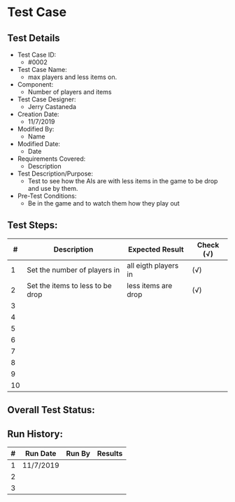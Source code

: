 
# Test Case 

## Test Details

* Test Case ID:
  * #0002
* Test Case Name:
  * max players and less items on.
* Component: 
  * Number of players and items
* Test Case Designer:
  * Jerry Castaneda
* Creation Date:
  * 11/7/2019
* Modified By:
  * Name
* Modified Date:
  * Date
* Requirements Covered:
  * Description
* Test Description/Purpose:
  * Test to see how the AIs are with less items in the game to be drop and use by them.
* Pre-Test Conditions:
  * Be in the game and to watch them how they play out
## Test Steps: 
| # | Description | Expected Result | Check (√) |
| --- | --- | --- | --- |
| 1 | Set the number of players in| all eigth players in| (√)|			
| 2 | Set the items to less to be drop| less items are drop | (√)|			
| 3 | | | |			
| 4 | | | |			
| 5 | | | |			
| 6 | | | |			
| 7 | | | |			
| 8 | | | |			
| 9 | | | |			
| 10 | | | |			

## Overall Test Status:



## Run History:
| # |	Run Date |	Run By |	Results |
| --- | --- | --- | --- |
| 1 | 11/7/2019| | |			
| 2 | | | |			
| 3 | | | |			

